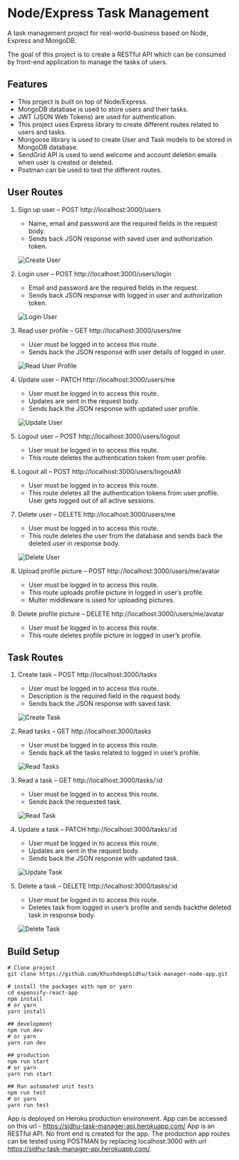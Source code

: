 # Node/Express Task Management

A task management project for real-world-business based on Node, Express and MongoDB.

The goal of this project is to create a RESTful API which can be consumed by front-end application to manage the tasks of users.

## Features

* This project is built on top of Node/Express.
* MongoDB database is used to store users and their tasks.
* JWT (JSON Web Tokens) are used for authentication.
* This project uses Express library to create different routes related to users and tasks.
* Mongoose library is used to create User and Task models to be stored in MongoDB database.
* SendGrid API is used to send welcome and account deletion emails when user is created or deleted.
* Postman can be used to test the different routes.

## User Routes

1. Sign up user – POST http://localhost:3000/users 
   -	Name, email and password are the required fields in the request body.
   -	Sends back JSON response with saved user and authorization token. 
   
   ![Create User](screenshots/CreateUser.png)

2. Login user – POST http://localhost:3000/users/login
   -	Email and password are the required fields in the request.
   -	Sends back JSON response with logged in user and authorization token. 
   
   ![Login User](screenshots/LoginUser.png)

3. Read user profile – GET http://localhost:3000/users/me
   -	User must be logged in to access this route.
   -	Sends back the JSON response with user details of logged in user.
   
   ![Read User Profile](screenshots/ReadUserProfile.png)

4. Update user – PATCH http://localhost:3000/users/me
   -	User must be logged in to access this route.
   -	Updates are sent in the request body.
   -	Sends back the JSON response with updated user profile.
   
   ![Update User](screenshots/UpdateUser.png)

5. Logout user – POST http://localhost:3000/users/logout
   -	User must be logged in to access this route.
   -	This route deletes the authentication token from user profile.

6. Logout all – POST http://localhost:3000/users/logoutAll
   -	User must be logged in to access this route.
   -	This route deletes all the authentication tokens from user profile. User gets logged out of all active sessions.

7. Delete user – DELETE http://localhost:3000/users/me
   -	User must be logged in to access this route.
   -	This route deletes the user from the database and sends back the deleted user in response body.
   
   ![Delete User](screenshots/DeleteUser.png)

8. Upload profile picture – POST http://localhost:3000/users/me/avatar
   -	User must be logged in to access this route.
   -	This route uploads profile picture in logged in user’s profile.
   -	Multer middleware is used for uploading pictures.

9. Delete profile picture – DELETE http://localhost:3000/users/me/avatar
   -	User must be logged in to access this route.
   -	This route deletes profile picture in logged in user’s profile.
   
## Task Routes

1. Create task – POST http://localhost:3000/tasks
   -	User must be logged in to access this route.
   -	Description is the required field in the request body.
   -	Sends back the JSON response with saved task.
   
   ![Create Task](screenshots/CreateTask.png)
 
2. Read tasks – GET http://localhost:3000/tasks
   -	User must be logged in to access this route.
   -	Sends back all the tasks related to logged in user’s profile.
   
   ![Read Tasks](screenshots/ReadTasks.png)

3. Read a task – GET http://localhost:3000/tasks/:id
   -	User must be logged in to access this route.
   -	Sends back the requested task.
   
   ![Read Task](screenshots/ReadTask.png)

4. Update a task – PATCH http://localhost:3000/tasks/:id
   -	User must be logged in to access this route.
   -	Updates are sent in the request body.
   -	Sends back the JSON response with updated task.
   
   ![Update Task](screenshots/UpdateTask.png)

5. Delete a task – DELETE http://localhost:3000/tasks/:id
   -	User must be logged in to access this route.
   -	Deletes task from logged in user’s profile and sends backthe deleted task in response body.
   
   ![Delete Task](screenshots/DeleteTask.png)
   
## Build Setup

```
# Clone project
git clone https://github.com/KhushdeepSidhu/task-manager-node-app.git

# install the packages with npm or yarn
cd expensify-react-app
npm install 
# or yarn 
yarn install 

## development
npm run dev
# or yarn
yarn run dev

## production
npm run start
# or yarn
yarn run start

## Run automated unit tests
npm run test
# or yarn
yarn run test
```
App is deployed on Heroku production environment. App can be accessed on this url - https://sidhu-task-manager-api.herokuapp.com/
App is an RESTful API. No front end is created for the app. The production app routes can be tested using POSTMAN by replacing
localhost:3000 with url https://sidhu-task-manager-api.herokuapp.com/. 
